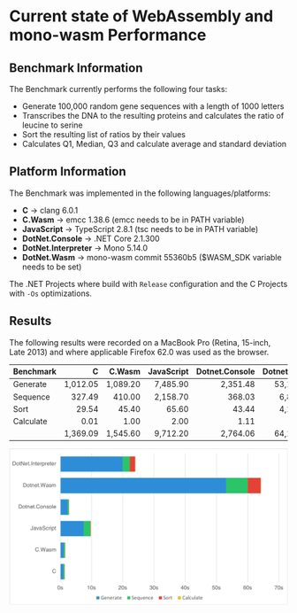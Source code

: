 # Current state of WebAssembly and mono-wasm Performance

## Benchmark Information

The Benchmark currently performs the following four tasks:

* Generate 100,000 random gene sequences with a length of 1000 letters
* Transcribes the DNA to the resulting proteins and calculates the ratio of leucine to serine
* Sort the resulting list of ratios by their values
* Calculates Q1, Median, Q3 and calculate average and standard deviation

## Platform Information

The Benchmark was implemented in the following languages/platforms:

* **C** → clang 6.0.1
* **C.Wasm** → emcc 1.38.6 (emcc needs to be in PATH variable)
* **JavaScript** → TypeScript 2.8.1 (tsc needs to be in PATH variable)
* **DotNet.Console** → .NET Core 2.1.300
* **DotNet.Interpreter** → Mono 5.14.0
* **DotNet.Wasm** → mono-wasm commit 55360b5 ($WASM_SDK variable needs to be set)

The .NET Projects where build with `Release` configuration and the C Projects with `-Os` optimizations.

## Results

The following results were recorded on a MacBook Pro (Retina, 15-inch, Late 2013) and where applicable Firefox 62.0 was used as the browser.

| Benchmark |        C |   C.Wasm | JavaScript | Dotnet.Console | Dotnet.Wasm | DotNet.Interpreter |
|-----------|---------:|---------:|-----------:|---------------:|------------:|-------------------:|
| Generate  | 1,012.05 | 1,089.20 |   7,485.90 |       2,351.48 |   53,166.40 |          20,005.41 |
| Sequence  |   327.49 |   410.00 |   2,158.70 |         368.03 |    6,875.00 |           2,235.60 |
| Sort      |    29.54 |    45.40 |      65.60 |          43.44 |    4,136.80 |           1,709.73 |
| Calculate |     0.01 |     1.00 |       2.00 |           1.11 |       17.40 |               6.12 |
|           | 1,369.09 | 1,545.60 |   9,712.20 |       2,764.06 |   64,195.60 |          23,956.86 |

![Benchmark Chart - Firefox](images/benchmark-20180913-Firefox.png)